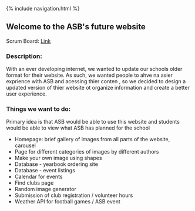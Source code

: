 {% include navigation.html %}

## Welcome to the ASB's future website

Scrum Board: <a href="https://github.com/aaditgupta21/koolskool/projects/1">Link</a>
### Description: 
With an ever developing internet, we wanted to update our schools older format for their website. As such, we wanted people to ahve na asier exprience with ASB and acessing thier conten , so we decided to design a updated version of thier website ot organize information and create a better user experience. 

### Things we want to do:
Primary idea is that ASB would be able to use this website and students would be able to view what ASB has planned for the school

 - Homepage: brief gallery of images from all parts of the website, carousel
 - Page for different categories of images by different authors
 - Make your own image using shapes
 - Database - yearbook ordering site
 - Database - event listings
 - Calendar for events
 - Find clubs page
 - Random image generator
 - Submission of club registration / volunteer hours
 - Weather API for football games / ASB event
